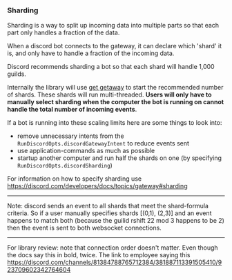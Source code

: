 ### Sharding

Sharding is a way to split up incoming data into multiple parts so that each part only handles a fraction of the data.

When a discord bot connects to the gateway, it can declare which 'shard' it is, and only have to handle a fraction of the incoming data.

Discord recommends sharding a bot so that each shard will handle 1,000 guilds.

Internally the library will use [get getaway](https://discord.com/developers/docs/topics/gateway#get-gateway-bot) to start the recommended number of shards. These shards will run multi-threaded. **Users will only have to manually select sharding when the computer the bot is running on cannot handle the total number of incoming events**.

If a bot is running into these scaling limits here are some things to look into:
- remove unnecessary intents from the `RunDiscordOpts.discordGatewayIntent` to reduce events sent
- use application-commands as much as possible
- startup another computer and run half the shards on one (by specifying `RunDiscordOpts.discordSharding`)

For information on how to specify sharding use https://discord.com/developers/docs/topics/gateway#sharding

--------------------------

Note: discord sends an event to all shards that meet the shard-formula criteria.
So if a user manually specifies shards [(0,1), (2,3)] and an event happens to match both
(because the guilid rshift 22 mod 3 happens to be 2) then the
event is sent to both websocket connections.

--------------------------

For library review: note that connection order doesn't matter.
Even though the docs say this in bold, twice.
The link to employee saying this
https://discord.com/channels/81384788765712384/381887113391505410/923709602342764604
